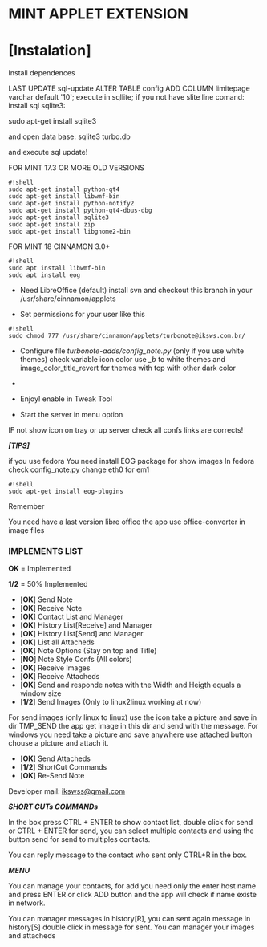 MINT APPLET EXTENSION
=======================

# **[Instalation]** #

Install dependences


LAST UPDATE
sql-update
ALTER TABLE config ADD COLUMN limitepage varchar default '10';
execute in sqllite;
if you not have slite line comand:
install sql sqlite3:

sudo apt-get install sqlite3

and open data base:
sqlite3 turbo.db

and execute sql update!


FOR MINT 17.3 OR MORE OLD VERSIONS

```
#!shell
sudo apt-get install python-qt4
sudo apt-get install libwmf-bin
sudo apt-get install python-notify2
sudo apt-get install python-qt4-dbus-dbg
sudo apt-get install sqlite3
sudo apt-get install zip
sudo apt-get install libgnome2-bin
```
FOR MINT 18 CINNAMON 3.0+
```
#!shell
sudo apt install libwmf-bin
sudo apt install eog
```

* Need LibreOffice (default)
install svn  and checkout this branch in your /usr/share/cinnamon/applets

* Set permissions for your user like this

```
#!shell
sudo chmod 777 /usr/share/cinnamon/applets/turbonote@iksws.com.br/
```


* Configure file *turbonote-adds/config_note.py* (only if you use white themes) check variable icon color use *_b* to white themes  and image_color_title_revert for themes with top with other dark color
*

* Enjoy! enable in Tweak Tool 
* Start the server  in menu option 


IF not show icon on tray or up server check all confs links are corrects!


***[TIPS]***

if you use fedora 
You need install EOG package for show images
In fedora check config_note.py change eth0 for em1
```
#!shell
sudo apt-get install eog-plugins
```
Remember

You need have a last version  libre office the app use office-converter in image files


### IMPLEMENTS LIST ###

**OK** = Implemented

**1/2** = 50% Implemented

* [**OK**] Send Note
* [**OK**] Receive Note
* [**OK**] Contact List and Manager
* [**OK**] History List[Receive] and Manager
* [**OK**] History List[Send] and Manager
* [**OK**] List all Attacheds
* [**OK**] Note Options (Stay on top and Title)
* [**NO**] Note Style Confs (All colors)
* [**OK**] Receive Images
* [**OK**] Receive Attacheds
* [**OK**] Send and responde notes with the Width and Heigth equals a window size
* [**1/2**] Send Images (Only to linux2linux working at now)

For send images (only linux to linux) use the icon take a picture and save in dir TMP_SEND the app get image in this dir and send with the  message.
For windows you need take a picture and save anywhere use attached button chouse a picture and attach it.

* [**OK**] Send Attacheds
* [**1/2**] ShortCut Commands
* [**OK**] Re-Send Note

Developer mail: ikswss@gmail.com


***SHORT CUTs COMMANDs***

In the box press CTRL + ENTER to show contact list, double click for send or CTRL + ENTER for send,  you can select multiple contacts and using the button send for send to multiples contacts.

You can reply message to the contact who sent only CTRL+R in the box.

***MENU***

You can manage your contacts, for add you need only the enter host name and press ENTER or click ADD button and  the app will check if name existe in network.

You can manager messages in history[R], you can sent again message in history[S] double click in message for sent.
You can manager your images and attacheds 

